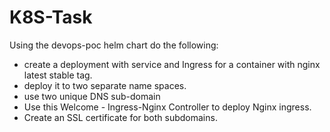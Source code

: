 # K8S-Task
Using the devops-poc helm chart do the following:
- create a deployment with service and Ingress for a container with nginx latest stable tag.
- deploy it to two separate name spaces.
- use two unique DNS sub-domain 
- Use this Welcome - Ingress-Nginx Controller  to deploy Nginx ingress.
- Create an SSL certificate for both subdomains.